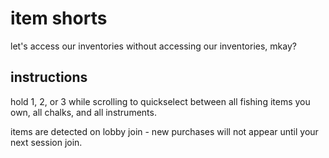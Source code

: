 # item shorts
let's access our inventories without accessing our inventories, mkay?  
  
## instructions  
hold 1, 2, or 3 while scrolling to quickselect between all fishing items you own, all chalks, and all instruments.  
  
items are detected on lobby join - new purchases will not appear until your next session join.  
